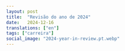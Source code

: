 ```yaml
---
layout: post
title:  "Revisão do ano de 2024"
date:   2024-12-16
translations: ["en"]
tags: ["carreira"]
social_image: "2024-year-in-review.pt.webp"
---
```

